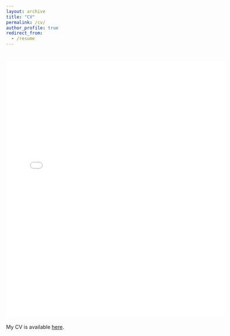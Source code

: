```yaml
---
layout: archive
title: "CV"
permalink: /cv/
author_profile: true
redirect_from:
  - /resume
---
```

# <embed src="{{ site.baseurl }}/files/CV_Su_Jiang.pdf" width="600" height="700" type='application/pdf'>

My CV is available [here](https://sujiang94.github.io/files/CV_Su_Jiang.pdf).

